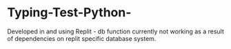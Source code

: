# Typing-Test-Python-

Developed in and using Replit - db function currently not working as a result of dependencies on replit specific database system.
